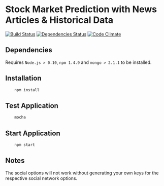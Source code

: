 # Stock Market Prediction with News Articles & Historical Data 
[![Build Status](https://img.shields.io/travis/maael/stock-market-prediction.svg)](https://travis-ci.org/maael/stock-market-prediction)
[![Dependencies Status](https://img.shields.io/david/maael/stock-market-prediction.svg)](https://david-dm.org/maael/stock-market-prediction)
[![Code Climate](https://img.shields.io/codeclimate/github/maael/stock-market-prediction.svg)](https://codeclimate.com/github/maael/stock-market-prediction)

## Dependencies
Requires ```Node.js > 0.10```, ```npm 1.4.9``` and ```mongo > 2.1.1``` to be installed.

## Installation
```bash
	npm install
```

## Test Application
```bash
	mocha
```

## Start Application
```bash 
	npm start
```

## Notes
The social options will not work without generating your own keys for the respective social network options.